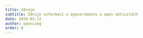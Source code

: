 ```yaml
---
title: Zdroje
subtitle: Zdroje informací o egovernmentu a open aktivitách
date: 2020-03-11
author: openczeg
order: 8
---
```


